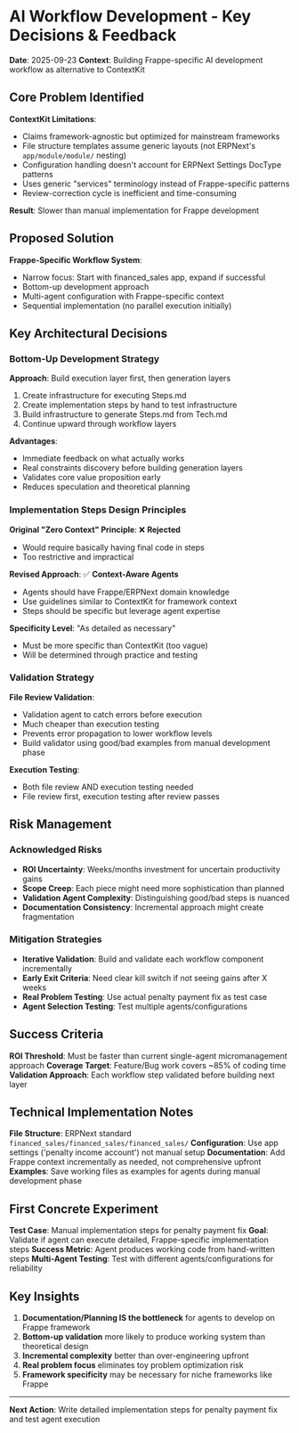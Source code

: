# AI Workflow Development - Key Decisions & Feedback

**Date**: 2025-09-23
**Context**: Building Frappe-specific AI development workflow as alternative to ContextKit

## Core Problem Identified

**ContextKit Limitations**:
- Claims framework-agnostic but optimized for mainstream frameworks
- File structure templates assume generic layouts (not ERPNext's `app/module/module/` nesting)
- Configuration handling doesn't account for ERPNext Settings DocType patterns
- Uses generic "services" terminology instead of Frappe-specific patterns
- Review-correction cycle is inefficient and time-consuming

**Result**: Slower than manual implementation for Frappe development

## Proposed Solution

**Frappe-Specific Workflow System**:
- Narrow focus: Start with financed_sales app, expand if successful
- Bottom-up development approach
- Multi-agent configuration with Frappe-specific context
- Sequential implementation (no parallel execution initially)

## Key Architectural Decisions

### Bottom-Up Development Strategy
**Approach**: Build execution layer first, then generation layers
1. Create infrastructure for executing Steps.md
2. Create implementation steps by hand to test infrastructure
3. Build infrastructure to generate Steps.md from Tech.md
4. Continue upward through workflow layers

**Advantages**:
- Immediate feedback on what actually works
- Real constraints discovery before building generation layers
- Validates core value proposition early
- Reduces speculation and theoretical planning

### Implementation Steps Design Principles

**Original "Zero Context" Principle**: ❌ **Rejected**
- Would require basically having final code in steps
- Too restrictive and impractical

**Revised Approach**: ✅ **Context-Aware Agents**
- Agents should have Frappe/ERPNext domain knowledge
- Use guidelines similar to ContextKit for framework context
- Steps should be specific but leverage agent expertise

**Specificity Level**: "As detailed as necessary"
- Must be more specific than ContextKit (too vague)
- Will be determined through practice and testing

### Validation Strategy

**File Review Validation**:
- Validation agent to catch errors before execution
- Much cheaper than execution testing
- Prevents error propagation to lower workflow levels
- Build validator using good/bad examples from manual development phase

**Execution Testing**:
- Both file review AND execution testing needed
- File review first, execution testing after review passes

## Risk Management

### Acknowledged Risks
- **ROI Uncertainty**: Weeks/months investment for uncertain productivity gains
- **Scope Creep**: Each piece might need more sophistication than planned
- **Validation Agent Complexity**: Distinguishing good/bad steps is nuanced
- **Documentation Consistency**: Incremental approach might create fragmentation

### Mitigation Strategies
- **Iterative Validation**: Build and validate each workflow component incrementally
- **Early Exit Criteria**: Need clear kill switch if not seeing gains after X weeks
- **Real Problem Testing**: Use actual penalty payment fix as test case
- **Agent Selection Testing**: Test multiple agents/configurations

## Success Criteria

**ROI Threshold**: Must be faster than current single-agent micromanagement approach
**Coverage Target**: Feature/Bug work covers ~85% of coding time
**Validation Approach**: Each workflow step validated before building next layer

## Technical Implementation Notes

**File Structure**: ERPNext standard `financed_sales/financed_sales/financed_sales/`
**Configuration**: Use app settings ('penalty income account') not manual setup
**Documentation**: Add Frappe context incrementally as needed, not comprehensive upfront
**Examples**: Save working files as examples for agents during manual development phase

## First Concrete Experiment

**Test Case**: Manual implementation steps for penalty payment fix
**Goal**: Validate if agent can execute detailed, Frappe-specific implementation steps
**Success Metric**: Agent produces working code from hand-written steps
**Multi-Agent Testing**: Test with different agents/configurations for reliability

## Key Insights

1. **Documentation/Planning IS the bottleneck** for agents to develop on Frappe framework
2. **Bottom-up validation** more likely to produce working system than theoretical design
3. **Incremental complexity** better than over-engineering upfront
4. **Real problem focus** eliminates toy problem optimization risk
5. **Framework specificity** may be necessary for niche frameworks like Frappe

---

**Next Action**: Write detailed implementation steps for penalty payment fix and test agent execution